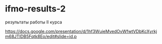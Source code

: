 # ifmo-results-2
результаты работы II курса

https://docs.google.com/presentation/d/1hf3WuieMvedOvWfwtVDbKcXyrkjm68JTIDB5Fqtk8Eo/edit#slide=id.p